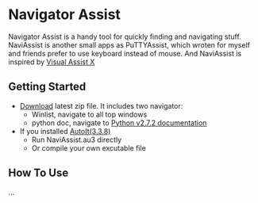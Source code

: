 Navigator Assist
================

Navigator Assist is a handy tool for quickly finding and navigating stuff.
NaviAssist is another small apps as PuTTYAssist, which wroten for myself
and friends prefer to use keyboard instead of mouse. And NaviAssist is
inspired by [Visual Assist X](http://www.wholetomato.com/) 

Getting Started
---------------

* [Download](https://github.com/zackz/NaviAssist/downloads) latest zip file.
It includes two navigator:
  * Winlist, navigate to all top windows
  * python doc, navigate to [Python v2.7.2 documentation](http://docs.python.org)
* If you installed [AutoIt(3.3.8)](http://www.autoitscript.com/site/autoit/downloads/)
  * Run NaviAssist.au3 directly
  * Or compile your own excutable file

How To Use
----------

...

